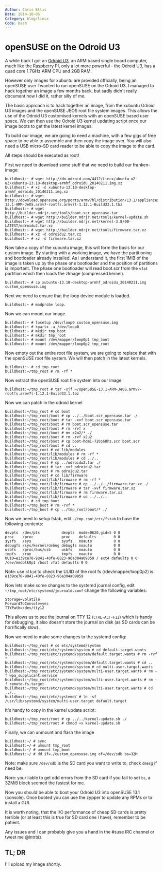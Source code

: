 ```yaml
---
Author: Chris Ellis
Date: 2014-10-06
Category: blog/linux
Code: bash
---
```

# openSUSE on the Odroid U3

A while back I got an [Odroid U3](http://hardkernel.com/main/products/prdt_info.php?g_code=G138745696275), 
an ARM based single board computer, much like the Raspberry PI, only a lot more 
powerful - the Odroid U3, has a quad core 1.7GHz ARM CPU and 2GB RAM.

However only images for xubuntu are provided officially, being an openSUSE user 
I wanted to run openSUSE on the Odroid U3.  I managed to hack together an image 
a few months back, but sadly didn't really document how I did it, rather silly 
of me.

The basic approach is to hack together an image, from the xubuntu Odroid U3 
images and the openSUSE JEOS root file system images.  This allows the use of 
the Odroid U3 customised kernels with an openSUSE based user space.  We can then 
use the Odroid U3 kernel updating script once our image boots to get the latest 
kernel images.

To build our image, we are going to need a machine, with a few gigs of free 
space to be able to assemble and then copy the image over.  You will also need 
a USB micro-SD card reader to be able to copy the image to the card.

All steps should be executed as root!

First we need to download some stuff that we need to build our franken-image:

    buildhost:~ # wget http://dn.odroid.com/4412/Linux/ubuntu-u2-u3/xubuntu-13.10-desktop-armhf_odroidu_20140211.img.xz
    buildhost:~ # xz -d xubuntu-13.10-desktop-armhf_odroidu_20140211.img.xz
    buildhost:~ # wget http://download.opensuse.org/ports/armv7hl/distribution/13.1/appliances/openSUSE-13.1-ARM-JeOS.armv7-rootfs.armv7l-1.12.1-Build33.1.tbz
    buildhost:~ # wget http://builder.mdrjr.net/tools/boot.scr_opensuse.tar
    buildhost:~ # wget http://builder.mdrjr.net/tools/kernel-update.sh
    buildhost:~ # wget http://builder.mdrjr.net/kernel-3.8/00-LATEST/odroidu2.tar.xz
    buildhost:~ # wget http://builder.mdrjr.net/tools/firmware.tar.xz
    buildhost:~ # xz -d odroidu2.tar.xz
    buildhost:~ # xz -d firmware.tar.xz

Now take a copy of the xubuntu image, this will form the basis for our custom 
image.  By starting with a working image, we have the partitioning and 
bootloader already installed.  As I understand it, the first 1MiB of the image 
is taken up by the phase one bootloader and the position of partitions is 
important.  The phase one bootloader will read boot.scr from the `vfat` 
partition which then loads the zImage (compressed kernel).

    buildhost:~ # cp xubuntu-13.10-desktop-armhf_odroidu_20140211.img custom_opensuse.img

Next we need to ensure that the loop device module is loaded.

    buildhost:~ # modprobe loop.

Now we can mount our image.

    buildhost:~ # losetup /dev/loop0 custom_opensuse.img
    buildhost:~ # kpartx -a /dev/loop0
    buildhost:~ # mkdir tmp_boot
    buildhost:~ # mkdir tmp_root
    buildhost:~ # mount /dev/mapper/loop0p1 tmp_boot
    buildhost:~ # mount /dev/mapper/loop0p2 tmp_root

Now empty out the entire root file system, we are going to replace that 
with the openSUSE root file system.  We will then patch in the latest kernels.

    buildhost:~ # cd tmp_root
    buildhost:~/tmp_root # rm -rf *

Now extract the openSUSE root file system into our image

    buildhost:~/tmp_root # tar -xjf ~/openSUSE-13.1-ARM-JeOS.armv7-rootfs.armv7l-1.12.1-Build33.1.tbz

Now we can patch in the odroid kernel

    buildhost:~/tmp_root # cd boot
    buildhost:~/tmp_root/boot # cp ../../boot.scr_opensuse.tar ./
    buildhost:~/tmp_root/boot # tar -xvf boot.scr_opensuse.tar
    buildhost:~/tmp_root/boot # rm boot.scr_opensuse.tar
    buildhost:~/tmp_root/boot # rm -rvf x
    buildhost:~/tmp_root/boot # mv x2u2/* ./
    buildhost:~/tmp_root/boot # rm -rvf x2u2
    buildhost:~/tmp_root/boot # cp boot-hdmi-720p60hz.scr boot.scr
    buildhost:~/tmp_root/boot # cd ..
    buildhost:~/tmp_root # cd lib/modules
    buildhost:~/tmp_root/lib/modules # rm -rf *
    buildhost:~/tmp_root/lib/modules # cd ../..
    buildhost:~/tmp_root # cp ../odroidu2.tar ./
    buildhost:~/tmp_root # tar -xvf odroidu2.tar
    buildhost:~/tmp_root # rm odroidu2.tar
    buildhost:~/tmp_root # cd lib/firmware
    buildhost:~/tmp_root/lib/firmware # rm -rf *
    buildhost:~/tmp_root/lib/firmware # cp ../../../firmware.tar.xz ./
    buildhost:~/tmp_root/lib/firmware # tar -xvf firmware.tar.xz
    buildhost:~/tmp_root/lib/firmware # rm firmware.tar.xz
    buildhost:~/tmp_root/lib/firmware # cd ../../..
    buildhost:~ # cd tmp_boot
    buildhost:~/tmp_boot # rm -rvf *
    buildhost:~/tmp_boot # cp ../tmp_root/boot/* ./

Now we need to setup fstab, edit `~/tmp_root/etc/fstab` to have the following contents:
    
    devpts  /dev/pts          devpts  mode=0620,gid=5 0 0
    proc    /proc             proc    defaults        0 0
    sysfs   /sys              sysfs   noauto          0 0
    debugfs /sys/kernel/debug debugfs noauto          0 0
    usbfs   /proc/bus/usb     usbfs   noauto          0 0
    tmpfs   /run              tmpfs   noauto          0 0
    UUID=e139ce78-9841-40fe-8823-96a304a09859 / ext4 defaults 0 0
    /dev/mmcblk0p1 /boot vfat defaults 0 0

Note: use `blkid` to check the UUID of the root fs (/dev/mapper/loop0p2) is `e139ce78-9841-40fe-8823-96a304a09859`

Now lets make some changes to the systemd journal config, edit `~/tmp_root/etc/systemd/journald.conf` 
change the following variables:

    Storage=volatile
    ForwardToConsole=yes
    TTYPath=/dev/tty12

This allows us to see the journal on TTY 12 (`CTRL-ALT-F12`) which is handy for 
debugging, it also doesn't store the journal on disk (as SD cards can be 
horrifically slow).

Now we need to make some changes to the systemd config:

    buildhost:~/tmp_root # cd etc/systemd/system
    buildhost:~/tmp_root/etc/systemd/system # cd default.target.wants
    buildhost:~/tmp_root/etc/systemd/system/default.target.wants # rm -rvf *
    buildhost:~/tmp_root/etc/systemd/system/default.target.wants # cd ..
    buildhost:~/tmp_root/etc/systemd/system # cd multi-user.target.wants
    buildhost:~/tmp_root/etc/systemd/system/multi-user.target.wants # rm -f wpa_supplicant.service
    buildhost:~/tmp_root/etc/systemd/system/multi-user.target.wants # rm -f remote-fs.target
    buildhost:~/tmp_root/etc/systemd/system/multi-user.target.wants # cd ../..
    buildhost:~/tmp_root/etc/systemd/ # ln -sf /usr/lib/systemd/system/multi-user.target default.target
    
It's handy to copy in the kernel update script:
    
    buildhost:~/tmp_root/root # cp ../../kernel-update.sh ./
    buildhost:~/tmp_root/root # chmod +x kernel-update.sh

Finally, we can unmount and flash the image

    buildhost:~/ # sync
    buildhost:~/ # umount tmp_root
    buildhost:~/ # umount tmp_boot
    buildhost:~/ # dd if=./custom_opensuse.img of=/dev/sdb bs=32M

Note: make sure `/dev/sdb` is the SD card you want to write to, check `dmesg` if need be.

Nore: your liable to get odd errors from the SD card if you fail to set `bs`, a 32MiB 
block seemed the fastest for me.

Now you should be able to boot your Odroid U3 into openSUSE 13.1 (console).  Once 
booted you can use the zypper to update any RPMs or to install a GUI.

It is worth noting, that the I/O performance of cheap SD cards is pretty terrible
(or at least this is true for SD card one I have), remember to be patient.

Any issues and I can probably give you a hand in the #suse IRC channel or tweet me @intrbiz

## TL; DR

I'll upload my image shortly.

